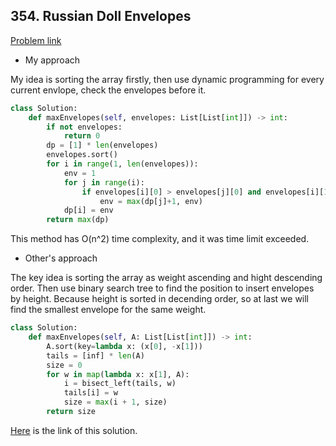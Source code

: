 ## 354. Russian Doll Envelopes

[Problem link](https://leetcode.com/problems/russian-doll-envelopes/)

- My approach

My idea is sorting the array firstly, then use dynamic programming for every current envlope, check the envelopes before it.

```python
class Solution:
    def maxEnvelopes(self, envelopes: List[List[int]]) -> int:
        if not envelopes:
            return 0
        dp = [1] * len(envelopes)
        envelopes.sort()
        for i in range(1, len(envelopes)):
            env = 1
            for j in range(i):
                if envelopes[i][0] > envelopes[j][0] and envelopes[i][1] > envelopes[j][1]:
                    env = max(dp[j]+1, env)
            dp[i] = env
        return max(dp)
```

This method has O(n^2) time complexity, and it was time limit exceeded.

- Other's approach

The key idea is sorting the array as weight ascending and hight descending order. Then use binary search tree to find the position to insert envelopes by height. 
Because height is sorted in decending order, so at last we will find the smallest envelope for the same weight.

```python
class Solution:
    def maxEnvelopes(self, A: List[List[int]]) -> int:
        A.sort(key=lambda x: (x[0], -x[1]))
        tails = [inf] * len(A)
        size = 0
        for w in map(lambda x: x[1], A):
            i = bisect_left(tails, w)
            tails[i] = w
            size = max(i + 1, size)
        return size
```

[Here](https://leetcode.com/problems/russian-doll-envelopes/discuss/778932/Python-10-line-O(nlogn)-Binary-Search-(smallest-tail-of-increasing-subsequences)) is the link of this solution.

